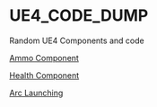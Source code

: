 # UE4_CODE_DUMP
Random UE4 Components and code

[Ammo Component](AmmoComponent)

[Health Component](HealthComponent)

[Arc Launching](ArcLaunching)
